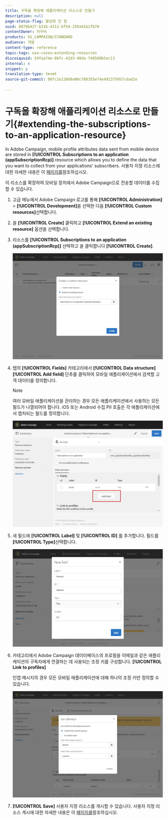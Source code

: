 ```yaml
---
title: 구독을 확장해 애플리케이션 리소스로 만들기
description: null
page-status-flag: 활성화 안 함
uuid: 8879b427-b31b-4311-bf54-258a91b1fb78
contentOwner: 자우비
products: SG_CAMPAIGN/STANDARD
audience: 개발
content-type: reference
topic-tags: use-cases—extending-resources
discoiquuid: 59faa74e-86fc-42d3-90da-f48580b5ec13
internal: n
snippet: y
translation-type: tm+mt
source-git-commit: 00fc2e12669a00c788355ef4e492375957cdad2e

---
```



# 구독을 확장해 애플리케이션 리소스로 만들기{#extending-the-subscriptions-to-an-application-resource}

In Adobe Campaign, mobile profile attributes data sent from mobile device are stored in **[!UICONTROL Subscriptions to an application (appSubscriptionRcp)]** resource which allows you to define the data that you want to collect from your applications' subscribers. 사용자 지정 리소스에 대한 자세한 내용은 이 [페이지를](../../developing/using/key-steps-to-add-a-resource.md)참조하십시오.

이 리소스를 확장하여 모바일 장치에서 Adobe Campaign으로 전송할 데이터를 수집할 수 있습니다.

1. 고급 메뉴에서 Adobe Campaign 로고를 통해 **[!UICONTROL Administration]** &gt; **[!UICONTROL Development]**&#x200B;을 선택한 다음 **[!UICONTROL Custom resources]**&#x200B;선택합니다.
1. 을 **[!UICONTROL Create]** 클릭하고 **[!UICONTROL Extend an existing resource]** 옵션을 선택합니다.
1. 리소스를 **[!UICONTROL Subscriptions to an application (appSubscriptionRcp)]** 선택하고 을 클릭합니다 **[!UICONTROL Create]**.

   ![](assets/in_app_personal_data_4.png)

1. 탭의 **[!UICONTROL Fields]** 카테고리에서 **[!UICONTROL Data structure]** **[!UICONTROL Add field]** 단추를 클릭하여 모바일 애플리케이션에서 검색할 고객 데이터를 정의합니다.

   >[!NOTE]
   >
   >여러 모바일 애플리케이션을 관리하는 경우 모든 애플리케이션에서 사용하는 모든 필드가 나열되어야 합니다. iOS 또는 Android 수집 PII 호출은 각 애플리케이션에서 캡처되는 필드를 정의합니다.

   ![](assets/in_app_personal_data.png)

1. 새 필드에 **[!UICONTROL Label]** 및 **[!UICONTROL ID]** 를 추가합니다. 필드를 **[!UICONTROL Type]**&#x200B;선택합니다.

   ![](assets/schema_extension_uc9.png)

1. 카테고리에서 Adobe Campaign 데이터베이스의 프로필을 이메일과 같은 애플리케이션의 구독자에게 연결하는 데 사용되는 조정 키를 구성합니다. **[!UICONTROL Link to profiles]**

   인앱 메시지의 경우 모든 모바일 애플리케이션에 대해 하나의 조정 키만 정의할 수 있습니다.

   ![](assets/in_app_personal_data_3.png)

1. **[!UICONTROL Save]** 사용자 지정 리소스를 게시할 수 있습니다. 사용자 지정 리소스 게시에 대한 자세한 내용은 이 [페이지를](../../developing/using/updating-the-database-structure.md#publishing-a-custom-resource)참조하십시오.


